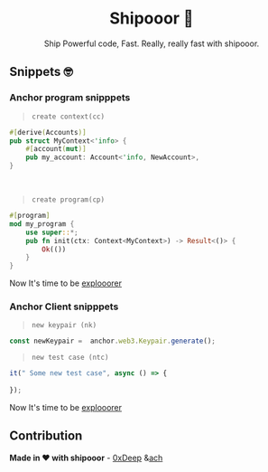<div align="center">
   <h1> Shipooor 🚀 </h1>
</div>

<center> Ship Powerful code, Fast. Really, really fast with shipooor. </center>

## Snippets 🤓

### Anchor program snipppets
>`create context(cc)`
```rust
#[derive(Accounts)]
pub struct MyContext<'info> {
    #[account(mut)]
    pub my_account: Account<'info, NewAccount>,
}
```

</br>

>`create program(cp)`
```rust
#[program]
mod my_program {
    use super::*;
    pub fn init(ctx: Context<MyContext>) -> Result<()> {
        Ok(())
    }
}
```

Now It's time to be [explooorer](./snippets/rust-snippets.code-snippets)

### Anchor Client snipppets
>`new keypair (nk)`
```ts
const newKeypair =  anchor.web3.Keypair.generate();
```

>`new test case (ntc)`
```ts
it(" Some new test case", async () => { 
     
});
```

Now It's time to be [explooorer](./snippets/ts-snippets.code-snippets)


## Contribution

**Made in ❤️ with shipooor** - [0xDeep](https://twitter.com/0xDeep) &[ach](https://twitter.com/acheroncrypto)
